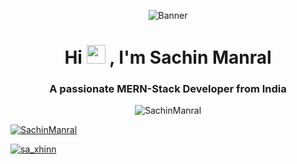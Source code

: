 <p align="center">
  <img src="https://res.cloudinary.com/dzxhn37ae/image/upload/v1715425278/uuciewpx74unm2fpus66.gif" alt="Banner">
</p>

<h1 align="center">Hi <img src="https://raw.githubusercontent.com/MartinHeinz/MartinHeinz/master/wave.gif" width="30px">
, I'm Sachin Manral </h1>
<h3 align="center">A passionate MERN-Stack Developer from India</h3>
<p align="center"> <img src="https://komarev.com/ghpvc/?username=SachinManral" alt="SachinManral" /> </p>

<p align="left"> <a href="https://github.com/ryo-ma/github-profile-trophy"><img src="https://github-profile-trophy.vercel.app/?username=SachinManral" alt="SachinManral" /></a> </p>

<p align="left"> <a href="https://twitter.com/sa_xhinn" target="blank"><img src="https://img.shields.io/twitter/follow/sa_xhinn?logo=twitter&style=for-the-badge" alt="sa_xhinn" /></a> </p>
